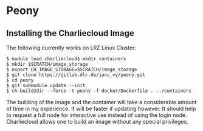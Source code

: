 # Peony

## Installing the Charliecloud Image

The following currently works on LRZ Linux Cluster:

```
$ module load charliecloud$ mkdir containers
$ mkdir $SCRATCH/image_storage
$ export CH_IMAGE_STORAGE=$SCRATCH/image_storage
$ git clone https://gitlab.dlr.de/janc_vy/peony.git
$ cd peony
$ git submodule update --init
$ ch-build2dir --force -t peony -f docker/Dockerfile . ../containers
```

The building of the image and the container will take a considerable amount of time in my experience. It will be faster if updating however. It should help to request a full node for interactive use instead of using the login node.
Charliecloud allows one to build an image without any special privileges.
